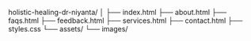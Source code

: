 holistic-healing-dr-niyanta/
│
├── index.html
├── about.html
├── faqs.html
├── feedback.html
├── services.html
├── contact.html
├── styles.css
└── assets/
    └── images/
    
